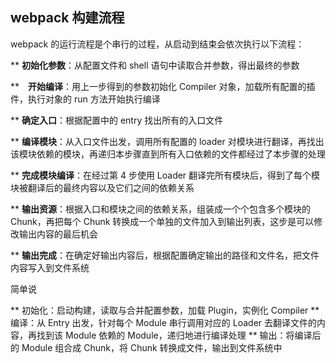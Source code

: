 ## webpack 构建流程

webpack 的运行流程是个串行的过程，从启动到结束会依次执行以下流程：

\*\* **初始化参数**：从配置文件和 shell 语句中读取合并参数，得出最终的参数

\*\*　**开始编译**：用上一步得到的参数初始化 Compiler 对象，加载所有配置的插件，执行对象的 run 方法开始执行编译

\*\* **确定入口**：根据配置中的 entry 找出所有的入口文件

\*\* **编译模块**：从入口文件出发，调用所有配置的 loader 对模块进行翻译，再找出该模块依赖的模块，再递归本步骤直到所有入口依赖的文件都经过了本步骤的处理

\*\* **完成模块编译**：在经过第 4 步使用 Loader 翻译完所有模块后，得到了每个模块被翻译后的最终内容以及它们之间的依赖关系

\*\* **输出资源**：根据入口和模块之间的依赖关系，组装成一个个包含多个模块的 Chunk，再把每个 Chunk 转换成一个单独的文件加入到输出列表，这步是可以修改输出内容的最后机会

\*\* **输出完成**：在确定好输出内容后，根据配置确定输出的路径和文件名，把文件内容写入到文件系统

简单说

** 初始化：启动构建，读取与合并配置参数，加载 Plugin，实例化 Compiler
**　编译：从 Entry 出发，针对每个 Module 串行调用对应的 Loader 去翻译文件的内容，再找到该 Module 依赖的 Module，递归地进行编译处理
\*\* 输出：将编译后的 Module 组合成 Chunk，将 Chunk 转换成文件，输出到文件系统中
